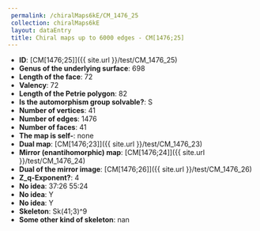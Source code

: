 ```yaml
--- 
 permalink: /chiralMaps6kE/CM_1476_25 
 collection: chiralMaps6kE
 layout: dataEntry
 title: Chiral maps up to 6000 edges - CM[1476;25]
---
```


- **ID**: [CM[1476;25]]({{ site.url }}/test/CM_1476_25)
- **Genus of the underlying surface**: 698
- **Length of the face**: 72
- **Valency**: 72
- **Length of the Petrie polygon**: 82
- **Is the automorphism group solvable?**: S
- **Number of vertices**: 41
- **Number of edges**: 1476
- **Number of faces**: 41
- **The map is self-**: none
- **Dual map**: [CM[1476;23]]({{ site.url }}/test/CM_1476_23)
- **Mirror (enantihomorphic) map**: [CM[1476;24]]({{ site.url }}/test/CM_1476_24)
- **Dual of the mirror image**: [CM[1476;26]]({{ site.url }}/test/CM_1476_26)
- **Z_q-Exponent?**: 4
- **No idea**:  37:26 55:24
- **No idea**: Y
- **No idea**: Y
- **Skeleton**: Sk(41;3)^9
- **Some other kind of skeleton**: nan

